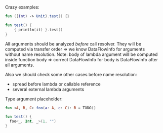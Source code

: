 Crazy examples:

```kotlin
fun ((Int) -> Unit).test() {}

fun test() {
    { println(it) }.test()
}
```


All arguments should be analyzed *before* call resolver. They will be computed via transfer order => we know DataFlowInfo for arguments without name resolution.
Note: body of lambda argument will be computed inside function body => correct DataFlowInfo for body is DataFlowInfo after all arguments.

Also we should check some other cases before name resolution:
- spread before lambda or callable reference
- several external lambda arguments
 

Type argument placeholder:
```kotlin
fun <A, B, C> foo(a: A, c: C): B = TODO()

fun test() {
  foo<_, Int, _>(1, "")
}
```



